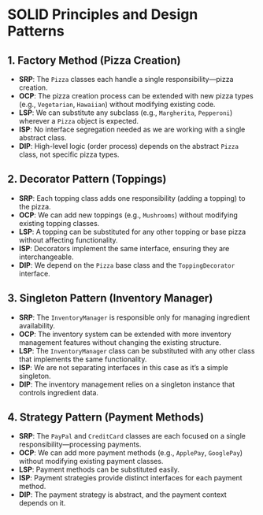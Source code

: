 # SOLID Principles and Design Patterns

## 1. Factory Method (Pizza Creation)
- **SRP**: The `Pizza` classes each handle a single responsibility—pizza creation.
- **OCP**: The pizza creation process can be extended with new pizza types (e.g., `Vegetarian`, `Hawaiian`) without modifying existing code.
- **LSP**: We can substitute any subclass (e.g., `Margherita`, `Pepperoni`) wherever a `Pizza` object is expected.
- **ISP**: No interface segregation needed as we are working with a single abstract class.
- **DIP**: High-level logic (order process) depends on the abstract `Pizza` class, not specific pizza types.

## 2. Decorator Pattern (Toppings)
- **SRP**: Each topping class adds one responsibility (adding a topping) to the pizza.
- **OCP**: We can add new toppings (e.g., `Mushrooms`) without modifying existing topping classes.
- **LSP**: A topping can be substituted for any other topping or base pizza without affecting functionality.
- **ISP**: Decorators implement the same interface, ensuring they are interchangeable.
- **DIP**: We depend on the `Pizza` base class and the `ToppingDecorator` interface.

## 3. Singleton Pattern (Inventory Manager)
- **SRP**: The `InventoryManager` is responsible only for managing ingredient availability.
- **OCP**: The inventory system can be extended with more inventory management features without changing the existing structure.
- **LSP**: The `InventoryManager` class can be substituted with any other class that implements the same functionality.
- **ISP**: We are not separating interfaces in this case as it’s a simple singleton.
- **DIP**: The inventory management relies on a singleton instance that controls ingredient data.

## 4. Strategy Pattern (Payment Methods)
- **SRP**: The `PayPal` and `CreditCard` classes are each focused on a single responsibility—processing payments.
- **OCP**: We can add more payment methods (e.g., `ApplePay`, `GooglePay`) without modifying existing payment classes.
- **LSP**: Payment methods can be substituted easily.
- **ISP**: Payment strategies provide distinct interfaces for each payment method.
- **DIP**: The payment strategy is abstract, and the payment context depends on it.




